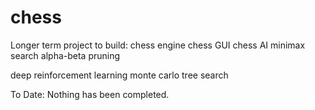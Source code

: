 # chess
Longer term project to build:
chess engine
chess GUI
chess AI
  minimax search
  alpha-beta pruning
  
  deep reinforcement learning
  monte carlo tree search
  
To Date:
Nothing has been completed.
